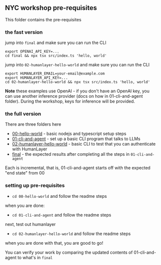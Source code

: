 ## NYC workshop pre-requisites


This folder contains the pre-requisites


### the fast version

jump into `final` and make sure you can run the CLI

```
export OPENAI_API_KEY=...
cd final && npx tsx src/index.ts 'hello, world'
```

jump into `02-humanlayer-hello-world` and make sure you can run the CLI

```
export HUMANLAYER_EMAIL=your-email@example.com
export HUMANLAYER_API_KEY=...
cd 02-humanlayer-hello-world && npx tsx src/index.ts 'hello, world'
```


**Note** these examples use OpenAI - if you don't have an OpenAI key, you can use another inference provider (docs on how in 01-cli-and-agent folder). During the workshop, keys for inference will be provided.

### the full version

There are three folders here

- [00-hello-world](./00-hello-world) - basic nodejs and typescript setup steps
- [01-cli-and-agent](./01-cli-and-agent) - set up a basic CLI program that talks to LLMs
- [02-humanlayer-hello-world](./02-humanlayer-hello-world) - basic CLI to test that you can authenticate with HumanLayer
- [final](./final) - the expected results after completing all the steps in `01-cli-and-agent`

Each is incremental, that is, 01-cli-and-agent starts off with the expected "end state" from 00


### setting up pre-requisites

- `cd 00-hello-world` and follow the readme steps

when you are done:

- `cd 01-cli-and-agent` and follow the readme steps

next, test out humanlayer

- `cd 02-humanlayer-hello-world` and follow the readme steps

when you are done with that, you are good to go!

You can verify your work by comparing the updated contents of 01-cli-and-agent to what's in `final`

